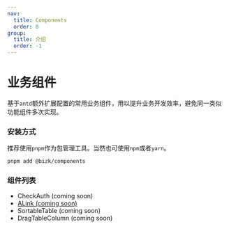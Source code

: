 ```yaml
---
nav:
  title: Components
  order: 0
group:
  title: 介绍
  order: -1
---
```


# 业务组件

基于`antd`额外扩展配置的常用业务组件，用以提升业务开发效率，避免同一类似功能组件多次实现。

### 安装方式

推荐使用`pnpm`作为包管理工具。当然也可使用`npm`或者`yarn`。

```bash
pnpm add @bizk/components
```

### 组件列表

- CheckAuth (coming soon)
- [ALink (coming soon)](/components/a-link)
- SortableTable (coming soon)
- DragTableColumn (coming soon)
